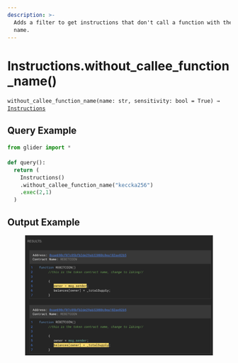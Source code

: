 ```yaml
---
description: >-
  Adds a filter to get instructions that don't call a function with the given
  name.
---
```


# Instructions.without\_callee\_function\_name()

`without_callee_function_name(name: str, sensitivity: bool = True) →` [`Instructions`](./)

## Query Example

```python
from glider import *

def query():
  return (
    Instructions()
    .without_callee_function_name("keccka256")
    .exec(2,1)
  )
```

## Output Example

<figure><img src="../../.gitbook/assets/image (273).png" alt=""><figcaption></figcaption></figure>
